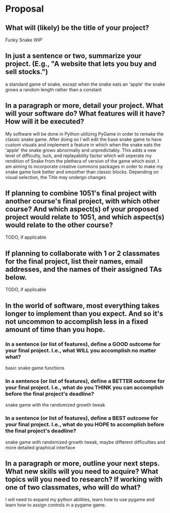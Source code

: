 # Proposal

## What will (likely) be the title of your project?

Funky Snake
*WIP*

## In just a sentence or two, summarize your project. (E.g., "A website that lets you buy and sell stocks.")

a standard game of snake, except when the snake eats an 'apple' the snake grows a random length rather than a constant

## In a paragraph or more, detail your project. What will your software do? What features will it have? How will it be executed?

My software will be done in Python utilizing PyGame in order to remake the classic snake game. After doing so I will edit the base snake game to have custom visuals and implement a feature in which when the snake eats the 'apple' the snake grows abnormally and unpredictably. This adds a new level of difficulty, luck, and replayability factor which will seperate my rendition of Snake from the plethera of version of the game which exist. I am aiming to incorporate creative commons packages in order to make my snake game look better and smoother than classic blocks. Depending on visual selection, the Title may undergo changes

## If planning to combine 1051's final project with another course's final project, with which other course? And which aspect(s) of your proposed project would relate to 1051, and which aspect(s) would relate to the other course?

TODO, if applicable

## If planning to collaborate with 1 or 2 classmates for the final project, list their names, email addresses, and the names of their assigned TAs below.

TODO, if applicable

## In the world of software, most everything takes longer to implement than you expect. And so it's not uncommon to accomplish less in a fixed amount of time than you hope.

### In a sentence (or list of features), define a GOOD outcome for your final project. I.e., what WILL you accomplish no matter what?

basic snake game functions

### In a sentence (or list of features), define a BETTER outcome for your final project. I.e., what do you THINK you can accomplish before the final project's deadline?

snake game with the randomized growth tweak

### In a sentence (or list of features), define a BEST outcome for your final project. I.e., what do you HOPE to accomplish before the final project's deadline?

snake game with randomized growth tweak, maybe different difficulties and more detailed graphical interface

## In a paragraph or more, outline your next steps. What new skills will you need to acquire? What topics will you need to research? If working with one of two classmates, who will do what?

I will need to expand my python abilities, learn how to use pygame and learn how to assign controls in a pygame game. 
